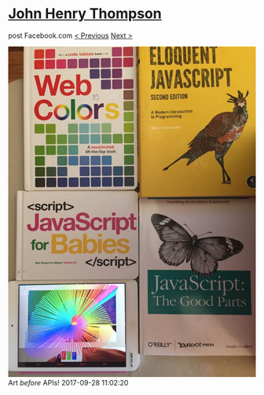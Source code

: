 # [John Henry Thompson](../README.md)
post Facebook.com
[< Previous](2017-10-01-2.md) [Next >](2017-09-28-2.md)

[![](../media/2017-09-28/Timeline-Photos-Art-before-APIs.jpg)](../README.md)
Art *before* APIs!
2017-09-28 11:02:20